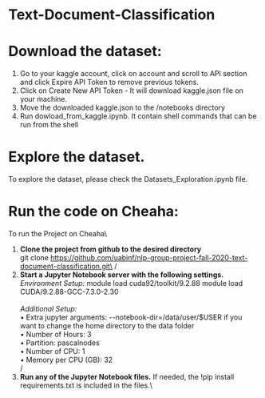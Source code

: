 # Text-Document-Classification




# Download the dataset:
1. Go to your kaggle account, click on account and scroll to API section and click Expire API Token to remove previous tokens. 
2. Click on Create New API Token - It will download kaggle.json file on your machine.
3. Move the downloaded kaggle.json to the /notebooks directory
4. Run dowload_from_kaggle.ipynb. It contain shell commands that can be run from the shell

# Explore the dataset.
To explore the dataset, please check the Datasets_Exploration.ipynb file. 

# Run the code on Cheaha:
To run the Project on Cheaha\
1.	**Clone the project from github to the desired directory**\
    git clone https://github.com/uabinf/nlp-group-project-fall-2020-text-document-classification.git\
/
2.	**Start a Jupyter Notebook server with the following settings.**\
    *Environment Setup:*
    module load cuda92/toolkit/9.2.88
    module load CUDA/9.2.88-GCC-7.3.0-2.30\
\
    *Additional Setup:*\
    •	Extra jupyter arguments: --notebook-dir=/data/user/$USER if you want to change the home directory to the data folder\
    •	Number of Hours: 3\
    •	Partition: pascalnodes\
    •	Number of CPU: 1\
    •	Memory per CPU (GB): 32\
    /
3.	**Run any of the Jupyter Notebook files.** If needed, the !pip install requirements.txt is included in the files.\
